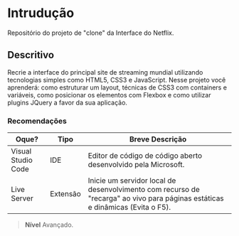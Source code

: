 # Intrudução
Repositório do projeto de "clone" da Interface do Netflix.

## Descritivo
Recrie a interface do principal site de streaming mundial utilizando tecnologias simples como HTML5, CSS3 e JavaScript. Nesse projeto você aprenderá: como estruturar um layout, técnicas de CSS3 com containers e variáveis, como posicionar os elementos com Flexbox e como utilizar plugins JQuery a favor da sua aplicação.

### Recomendações
|Oque?|Tipo|Breve Descrição|
|-----|----|---------------|
|Visual Studio Code|IDE|Editor de código de código aberto desenvolvido pela Microsoft.|
|Live Server|Extensão|Inicie um servidor local de desenvolvimento com recurso de "recarga" ao vivo para páginas estáticas e dinâmicas (Evita o F5).|    

> **Nível** Avançado.